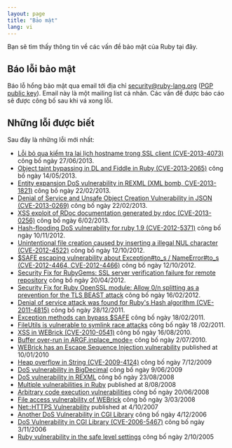 ```yaml
---
layout: page
title: "Bảo mật"
lang: vi
---
```


Bạn sẽ tìm thấy thông tin về các vấn đề bảo mật của Ruby tại đây.

## Báo lỗi bảo mật

Báo lỗ hổng bảo mật qua email tới địa chỉ security@ruby-lang.org
([PGP public key](/security.asc)).
Email này là một mailing list cá nhân. Các vấn đề được báo cáo sẽ được công bố
sau khi vá xong lỗi.

## Những lỗi được biết

Sau đây là những lỗi mới nhất:

* [Lỗi bỏ qua kiểm tra lai lịch hostname trong SSL client
  (CVE-2013-4073)](/vi/news/2013/06/27/hostname-check-bypassing-vulnerability-in-openssl-client-cve-2013-4073/)
  công bố ngày 27/06/2013.
* [Object taint bypassing in DL and Fiddle in Ruby
  (CVE-2013-2065)](/en/news/2013/05/14/taint-bypass-dl-fiddle-cve-2013-2065/)
  công bố ngày 14/05/2013.
* [Entity expansion DoS vulnerability in REXML (XML bomb,
  CVE-2013-1821)][1] công bố ngày 22/02/2013.
* [Denial of Service and Unsafe Object Creation Vulnerability in JSON
  (CVE-2013-0269)][2] công bố ngày 22/02/2013.
* [XSS exploit of RDoc documentation generated by rdoc
  (CVE-2013-0256)][3] công bố ngày 6/02/2013.
* [Hash-flooding DoS vulnerability for ruby 1.9 (CVE-2012-5371)][4]
  công bố ngày 10/11/2012.
* [Unintentional file creation caused by inserting a illegal NUL
  character (CVE-2012-4522)][5] công bố ngày 12/10/2012.
* [$SAFE escaping vulnerability about Exception#to\_s / NameError#to\_s
  (CVE-2012-4464, CVE-2012-4466)][6] công bố ngày 12/10/2012.
* [Security Fix for RubyGems: SSL server verification failure for remote
  repository][7] công bố ngày 20/04/2012.
* [Security Fix for Ruby OpenSSL module: Allow 0/n splitting as a
  prevention for the TLS BEAST attack][8] công bố ngày 16/02/2012.
* [Denial of service attack was found for Ruby\'s Hash algorithm
  (CVE-2011-4815)][9] công bố ngày 28/12/2011.
* [Exception methods can bypass $SAFE][10] công bố ngày 18/02/2011.
* [FileUtils is vulnerable to symlink race attacks][11] công bố ngày 18
 /02/2011.
* [XSS in WEBrick (CVE-2010-0541)][12] công bố ngày 16/08/2010.
* [Buffer over-run in ARGF.inplace\_mode=][13] công bố ngày 2/07/2010.
* [WEBrick has an Escape Sequence Injection vulnerability][14] published
  at 10/01/2010
* [Heap overflow in String (CVE-2009-4124)][15] công bố ngày 7/12/2009
* [DoS vulnerability in
  BigDecimal](/en/news/2009/06/09/dos-vulnerability-in-bigdecimal/)
  công bố ngày 9/06/2009
* [DoS vulnerability in
  REXML](/en/news/2008/08/23/dos-vulnerability-in-rexml/) công bố ngày
  23/08/2008
* [Multiple vulnerabilities in
  Ruby](/en/news/2008/08/08/multiple-vulnerabilities-in-ruby/) published
  at 8/08/2008
* [Arbitrary code execution
  vulnerabilities](/en/news/2008/06/20/arbitrary-code-execution-vulnerabilities/)
  công bố ngày 20/06/2008
* [File access vulnerability of
  WEBrick](/en/news/2008/03/03/webrick-file-access-vulnerability/)
  công bố ngày 3/03/2008
* [Net::HTTPS
  Vulnerability](/en/news/2007/10/04/net-https-vulnerability/) published
  at 4/10/2007
* [Another DoS Vulnerability in CGI
  Library](/en/news/2006/12/04/another-dos-vulnerability-in-cgi-library/)
  công bố ngày 4/12/2006
* [DoS Vulnerability in CGI Library (CVE-2006-5467)](/en/news/2006/11/03/CVE-2006-5467/)
  công bố ngày 3/11/2006
* [Ruby vulnerability in the safe level
  settings](/en/news/2005/10/03/ruby-vulnerability-in-the-safe-level-settings/)
  công bố ngày 2/10/2005



[1]: /en/news/2013/02/22/rexml-dos-2013-02-22/
[2]: /en/news/2013/02/22/json-dos-cve-2013-0269/
[3]: /en/news/2013/02/06/rdoc-xss-cve-2013-0256/
[4]: /en/news/2012/11/09/ruby19-hashdos-cve-2012-5371/
[5]: /en/news/2012/10/12/poisoned-NUL-byte-vulnerability/
[6]: /en/news/2012/10/12/cve-2012-4464-cve-2012-4466/
[7]: /en/news/2012/04/20/ruby-1-9-3-p194-is-released/
[8]: /en/news/2012/02/16/security-fix-for-ruby-openssl-module-allow-0n-splitting-as-a-prevention-for-the-tls-beast-attack-/
[9]: /en/news/2011/12/28/denial-of-service-attack-was-found-for-rubys-hash-algorithm-cve-2011-4815/
[10]: /en/news/2011/02/18/exception-methods-can-bypass-safe/
[11]: /en/news/2011/02/18/fileutils-is-vulnerable-to-symlink-race-attacks/
[12]: /en/news/2010/08/16/xss-in-webrick-cve-2010-0541/
[13]: /en/news/2010/07/02/ruby-1-9-1-p429-is-released/
[14]: /en/news/2010/01/10/webrick-escape-sequence-injection/
[15]: /en/news/2009/12/07/heap-overflow-in-string/

